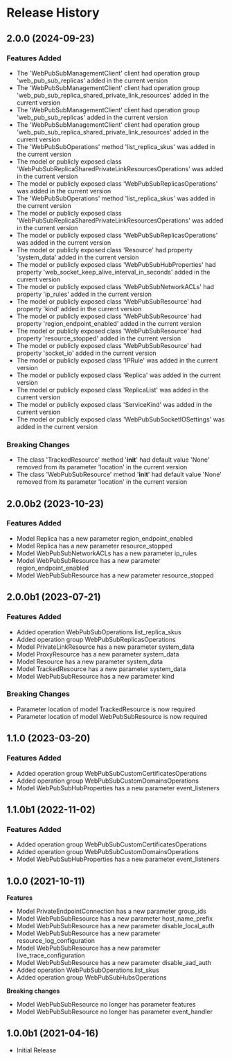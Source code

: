 # Release History

## 2.0.0 (2024-09-23)

### Features Added

  - The 'WebPubSubManagementClient' client had operation group 'web_pub_sub_replicas' added in the current version
  - The 'WebPubSubManagementClient' client had operation group 'web_pub_sub_replica_shared_private_link_resources' added in the current version
  - The 'WebPubSubManagementClient' client had operation group 'web_pub_sub_replicas' added in the current version
  - The 'WebPubSubManagementClient' client had operation group 'web_pub_sub_replica_shared_private_link_resources' added in the current version
  - The 'WebPubSubOperations' method 'list_replica_skus' was added in the current version
  - The model or publicly exposed class 'WebPubSubReplicaSharedPrivateLinkResourcesOperations' was added in the current version
  - The model or publicly exposed class 'WebPubSubReplicasOperations' was added in the current version
  - The 'WebPubSubOperations' method 'list_replica_skus' was added in the current version
  - The model or publicly exposed class 'WebPubSubReplicaSharedPrivateLinkResourcesOperations' was added in the current version
  - The model or publicly exposed class 'WebPubSubReplicasOperations' was added in the current version
  - The model or publicly exposed class 'Resource' had property 'system_data' added in the current version
  - The model or publicly exposed class 'WebPubSubHubProperties' had property 'web_socket_keep_alive_interval_in_seconds' added in the current version
  - The model or publicly exposed class 'WebPubSubNetworkACLs' had property 'ip_rules' added in the current version
  - The model or publicly exposed class 'WebPubSubResource' had property 'kind' added in the current version
  - The model or publicly exposed class 'WebPubSubResource' had property 'region_endpoint_enabled' added in the current version
  - The model or publicly exposed class 'WebPubSubResource' had property 'resource_stopped' added in the current version
  - The model or publicly exposed class 'WebPubSubResource' had property 'socket_io' added in the current version
  - The model or publicly exposed class 'IPRule' was added in the current version
  - The model or publicly exposed class 'Replica' was added in the current version
  - The model or publicly exposed class 'ReplicaList' was added in the current version
  - The model or publicly exposed class 'ServiceKind' was added in the current version
  - The model or publicly exposed class 'WebPubSubSocketIOSettings' was added in the current version

### Breaking Changes

  - The class 'TrackedResource' method '__init__' had default value 'None' removed from its parameter 'location' in the current version
  - The class 'WebPubSubResource' method '__init__' had default value 'None' removed from its parameter 'location' in the current version

## 2.0.0b2 (2023-10-23)

### Features Added

  - Model Replica has a new parameter region_endpoint_enabled
  - Model Replica has a new parameter resource_stopped
  - Model WebPubSubNetworkACLs has a new parameter ip_rules
  - Model WebPubSubResource has a new parameter region_endpoint_enabled
  - Model WebPubSubResource has a new parameter resource_stopped

## 2.0.0b1 (2023-07-21)

### Features Added

  - Added operation WebPubSubOperations.list_replica_skus
  - Added operation group WebPubSubReplicasOperations
  - Model PrivateLinkResource has a new parameter system_data
  - Model ProxyResource has a new parameter system_data
  - Model Resource has a new parameter system_data
  - Model TrackedResource has a new parameter system_data
  - Model WebPubSubResource has a new parameter kind

### Breaking Changes

  - Parameter location of model TrackedResource is now required
  - Parameter location of model WebPubSubResource is now required

## 1.1.0 (2023-03-20)

### Features Added

  - Added operation group WebPubSubCustomCertificatesOperations
  - Added operation group WebPubSubCustomDomainsOperations
  - Model WebPubSubHubProperties has a new parameter event_listeners

## 1.1.0b1 (2022-11-02)

### Features Added

  - Added operation group WebPubSubCustomCertificatesOperations
  - Added operation group WebPubSubCustomDomainsOperations
  - Model WebPubSubHubProperties has a new parameter event_listeners

## 1.0.0 (2021-10-11)

**Features**

  - Model PrivateEndpointConnection has a new parameter group_ids
  - Model WebPubSubResource has a new parameter host_name_prefix
  - Model WebPubSubResource has a new parameter disable_local_auth
  - Model WebPubSubResource has a new parameter resource_log_configuration
  - Model WebPubSubResource has a new parameter live_trace_configuration
  - Model WebPubSubResource has a new parameter disable_aad_auth
  - Added operation WebPubSubOperations.list_skus
  - Added operation group WebPubSubHubsOperations

**Breaking changes**

  - Model WebPubSubResource no longer has parameter features 
  - Model WebPubSubResource no longer has parameter event_handler

## 1.0.0b1 (2021-04-16)

* Initial Release
